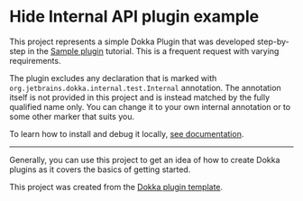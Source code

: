 # Hide Internal API plugin example

This project represents a simple Dokka Plugin that was developed step-by-step in the
[Sample plugin](https://kotlin.github.io/dokka/1.9.20/developer_guide/plugin-development/sample-plugin-tutorial/)
tutorial. This is a frequent request with varying requirements.

The plugin excludes any declaration that is marked with `org.jetbrains.dokka.internal.test.Internal` annotation.
The annotation itself is not provided in this project and is instead matched by the fully qualified name only.
You can change it to your own internal annotation or to some other marker that suits you.

To learn how to install and debug it locally,
[see documentation](https://kotlin.github.io/dokka/1.9.20/developer_guide/plugin-development/sample-plugin-tutorial/#debugging).

___

Generally, you can use this project to get an idea of how to create Dokka plugins as it covers the basics of getting
started.

This project was created from the [Dokka plugin template](https://github.com/Kotlin/dokka-plugin-template).
